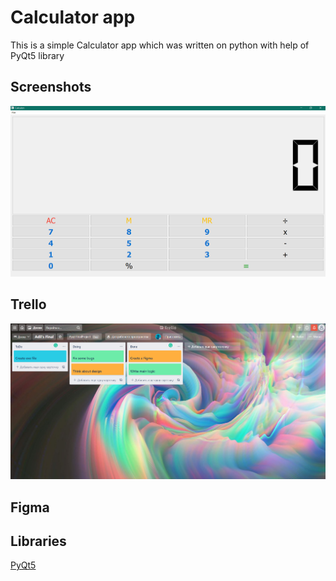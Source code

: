 # Calculator app

This is a simple Calculator app which was written on python with help of PyQt5 library

## Screenshots

![](https://github.com/AdilG2/Final_calc_project/blob/master/screens/Screenshot_1.png)

## Trello

![](https://github.com/AdilG2/Final_calc_project/blob/master/screens/Screenshot_2.png)

## Figma

## Libraries
[PyQt5](https://pypi.org/project/PyQt5)
